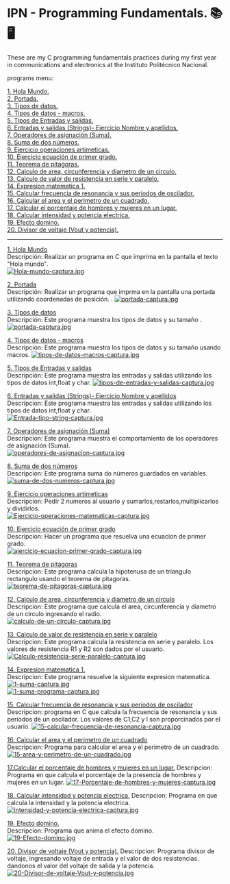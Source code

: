 # IPN - Programming Fundamentals. 📚 🖥️
These are my C programming fundamentals practices during my first year in communications and electronics at the Instituto Politécnico Nacional.

programs menu:

[1. Hola Mundo.](https://github.com/Additrejo/IPN-Programming-Fundamentals/blob/main/01.Hola%20mundo.c)  
[2. Portada.](https://github.com/Additrejo/IPN-Programming-Fundamentals/blob/main/02.Portada.cpp)  
[3. Tipos de datos.](https://github.com/Additrejo/IPN-Programming-Fundamentals/blob/main/03.Tipos%20de%20datos.c)  
[4. Tipos de datos - macros.](https://github.com/Additrejo/IPN-Programming-Fundamentals/blob/main/04.Tipos%20de%20datos%20-%20macros.c)  
[5. Tipos de Entradas y salidas.](https://github.com/Additrejo/IPN-Programming-Fundamentals/blob/main/05.Tipos%20de%20entradas%20y%20salidas.c)  
[6. Entradas y salidas (Strings)- Ejercicio Nombre y apellidos.](https://github.com/Additrejo/IPN-Programming-Fundamentals/blob/main/06.Entrada%20tipo%20string.c)  
[7. Operadores de asignación (Suma).](https://github.com/Additrejo/IPN-Programming-Fundamentals/blob/main/07.Operadores%20de%20Asignacion.c)  
[8. Suma de dos números.](https://github.com/Additrejo/IPN-Programming-Fundamentals/blob/main/08.suma%20de%20dos%20n%C3%BAmeros.c)  
[9. Ejercicio operaciones artimeticas.](https://github.com/Additrejo/IPN-Programming-Fundamentals/blob/main/09.Ejercicio%20operaciones%20aritmeticas.c)  
[10. Ejercicio ecuación de primer grado.](https://github.com/Additrejo/IPN-Programming-Fundamentals/blob/main/10.%20Ejercicio%20ecuaci%C3%B3n%20primer%20grado.c)  
[11. Teorema de pitagoras.](https://github.com/Additrejo/IPN-Programming-Fundamentals/blob/main/11.Teorema%20de%20Pitagoras.c)  
[12. Calculo de area, circunferencia y diametro de un circulo.](https://github.com/Additrejo/IPN-Programming-Fundamentals/blob/main/12.Calculo%20de%20un%20circulo.c)  
[13. Calculo de valor de resistencia en serie y paralelo.](https://github.com/Additrejo/IPN-Programming-Fundamentals/blob/main/13.Calculo%20resistencias%20en%20serie%20y%20paralelo.c)  
[14. Expresion matematica 1.](https://github.com/Additrejo/IPN-Programming-Fundamentals/blob/main/14.Expresion%20matematica.c)  
[15. Calcular frecuencia de resonancia y sus periodos de oscilador.](https://github.com/Additrejo/IPN-Programming-Fundamentals/blob/main/15.Frecuencia%20de%20resonancia%20y%20periodos%20de%20un%20oscilador.c)  
[16. Calcular el area y el perimetro de un cuadrado.](https://github.com/Additrejo/IPN-Programming-Fundamentals/blob/main/16.Calcular%20area%20y%20perimetro%20de%20un%20cuadrado.c)  
[17. Calcular el porcentaje de hombres y mujeres en un lugar.](https://github.com/Additrejo/IPN-Programming-Fundamentals/blob/main/17.Porcentaje%20de%20hombres%20y%20mujeres.c)  
[18. Calcular intensidad y potencia electrica.](https://github.com/Additrejo/IPN-Programming-Fundamentals/blob/main/18.Intencidad%20y%20potencia%20electrica.c)  
[19. Efecto domino.](https://github.com/Additrejo/IPN-Programming-Fundamentals/blob/main/19.Efecto%20domino.c)  
[20. Divisor de voltaje (Vout y potencia).](https://github.com/Additrejo/IPN-Programming-Fundamentals/blob/main/20.Divisor%20de%20voltaje%20(Vout%20y%20Potencia).c)

---
[1. Hola Mundo](https://github.com/Additrejo/IPN-Programming-Fundamentals/blob/main/01.Hola%20mundo.c)  
Descripción: Realizar un programa en C que imprima en la pantalla el texto "Hola mundo".  
[![Hola-mundo-captura.jpg](https://i.postimg.cc/RFkmrsRJ/Hola-mundo-captura.jpg)](https://postimg.cc/VrWpnF2z)

[2. Portada](https://github.com/Additrejo/IPN-Programming-Fundamentals/blob/main/02.Portada.cpp)  
Descripción: Realizar un programa que imprma en la pantalla una portada utilizando coordenadas de posición. .
[![portada-captura.jpg](https://i.postimg.cc/SRnG9VFd/portada-captura.jpg)](https://postimg.cc/Zvh3t8qv)

[3. Tipos de datos](https://github.com/Additrejo/IPN-Programming-Fundamentals/blob/main/03.Tipos%20de%20datos.c)  
Descripción: Este programa muestra los tipos de datos y su tamaño .
[![portada-captura.jpg](https://i.postimg.cc/fRMkVyhq/tipos-de-datos-captura.jpg)](https://postimg.cc/3db36KN2)

[4. Tipos de datos - macros](https://github.com/Additrejo/IPN-Programming-Fundamentals/blob/main/04.Tipos%20de%20datos%20-%20macros.c)  
Descripción: Este programa muestra los tipos de datos y su tamaño usando macros.
[![tipos-de-datos-macros-captura.jpg](https://i.postimg.cc/Xq74VG59/tipos-de-datos-macros-captura.jpg)](https://postimg.cc/5YGZgtnt)

[5. Tipos de Entradas y salidas](https://github.com/Additrejo/IPN-Programming-Fundamentals/blob/main/05.Tipos%20de%20entradas%20y%20salidas.c)  
Descripción: Este programa muestra las entradas y salidas utilizando los tipos de datos int,float y char.
[![tipos-de-entradas-y-salidas-captura.jpg](https://i.postimg.cc/c4t463jc/tipos-de-entradas-y-salidas-captura.jpg)](https://postimg.cc/qz0d5Npt)

[6. Entradas y salidas (Strings)- Ejercicio Nombre y apellidos](https://github.com/Additrejo/IPN-Programming-Fundamentals/blob/main/06.Entrada%20tipo%20string.c)  
Descripcion: Este programa muestra las entradas y salidas utilizando los tipos de datos int,float y char.  
[![Entrada-tipo-string-captura.jpg](https://i.postimg.cc/gkYRLm8J/Entrada-tipo-string-captura.jpg)](https://postimg.cc/V5V53y7Q)

[7. Operadores de asignación (Suma)](https://github.com/Additrejo/IPN-Programming-Fundamentals/blob/main/07.Operadores%20de%20Asignacion.c)  
Descripcion: Este programa muestra el comportamiento de los operadores de asignación (Suma).  
[![operadores-de-asignacion-captura.jpg](https://i.postimg.cc/T2L0Rrg9/operadores-de-asignacion-captura.jpg)](https://postimg.cc/5jJLgQPY)

[8. Suma de dos números](https://github.com/Additrejo/IPN-Programming-Fundamentals/blob/main/08.suma%20de%20dos%20n%C3%BAmeros.c)  
Descripcion: Este programa suma do números guardados en variables.  
[![suma-de-dos-numeros-captura.jpg](https://i.postimg.cc/YqVhtWN1/suma-de-dos-numeros-captura.jpg)](https://postimg.cc/rK18JzPm)

[9. Ejercicio operaciones artimeticas](https://github.com/Additrejo/IPN-Programming-Fundamentals/blob/main/09.Ejercicio%20operaciones%20aritmeticas.c)  
Descripcion: Pedir 2 numeros al usuario y sumarlos,restarlos,multiplicarlos y dividirlos.  
[![Ejercicio-operaciones-matematicas-captura.jpg](https://i.postimg.cc/PJw4f8VN/Ejercicio-operaciones-matematicas-captura.jpg)](https://postimg.cc/V0zMD58c) 

[10. Ejercicio ecuación de primer grado](https://github.com/Additrejo/IPN-Programming-Fundamentals/blob/main/10.%20Ejercicio%20ecuaci%C3%B3n%20primer%20grado.c)  
Descripcion: Hacer un programa que resuelva una ecuacion de primer grado.  
[![ajercicio-ecuacion-primer-grado-captura.jpg](https://i.postimg.cc/CKRfVpQx/ajercicio-ecuacion-primer-grado-captura.jpg)](https://postimg.cc/B8Gvxk3r)  

[11. Teorema de pitagoras](https://github.com/Additrejo/IPN-Programming-Fundamentals/blob/main/11.Teorema%20de%20Pitagoras.c)  
Descripcion: Este programa calcula la hipotenusa de un triangulo rectangulo usando el teorema de pitagoras.  
[![teorema-de-pitagoras-captura.jpg](https://i.postimg.cc/Pq4prxCn/teorema-de-pitagoras-captura.jpg)](https://postimg.cc/4KYNWXvW)  

[12. Calculo de area, circunferencia y diametro de un circulo](https://github.com/Additrejo/IPN-Programming-Fundamentals/blob/main/12.Calculo%20de%20un%20circulo.c)  
Descripcion: Este programa que calcula el area, circunferencia y diametro de un circulo ingresando el radio.  
[![calculo-de-un-circulo-captura.jpg](https://i.postimg.cc/JhnD08Zy/calculo-de-un-circulo-captura.jpg)](https://postimg.cc/Yv5qDJXk)  

[13. Calculo de valor de resistencia en serie y paralelo](https://github.com/Additrejo/IPN-Programming-Fundamentals/blob/main/12.Calculo%20de%20un%20circulo.c)  
Descripcion: Este programa calcula la resistencia en serie y paralelo. Los valores de resistencia R1 y R2 son dados por el usuario.  
[![Calculo-resistencia-serie-paralelo-captura.jpg](https://i.postimg.cc/h4bSkwQN/Calculo-resistencia-serie-paralelo-captura.jpg)](https://postimg.cc/7bh87KVN)  

[14. Expresion matematica 1.](https://github.com/Additrejo/IPN-Programming-Fundamentals/blob/main/14.%20expresion%20matematica%201.c)  
Descripcion: Este programa resuelve la siguiente expresion matematica.  
[![1-suma-captura.jpg](https://i.postimg.cc/9XdJ6D48/1-suma-captura.jpg)](https://postimg.cc/vDmr9Htf)  
[![1-suma-programa-captura.jpg](https://i.postimg.cc/T1sw7dXr/1-suma-programa-captura.jpg)](https://postimg.cc/vxWbDdTB)

[15. Calcular frecuencia de resonancia y sus periodos de oscilador](https://github.com/Additrejo/IPN-Programming-Fundamentals/blob/main/15.Frecuencia%20de%20resonancia%20y%20periodos%20de%20un%20oscilador.c)  
Descripcion: programa en C que calcula la frecuencia de resonancia y sus periodos de un oscilador. Los valores de C1,C2 y l son proporcinados por el usuario.
[![15-calcular-frecuencia-de-resonancia-captura.jpg](https://i.postimg.cc/25yVFd7B/15-calcular-frecuencia-de-resonancia-captura.jpg)](https://postimg.cc/xkrf9z70)

[16. Calcular el area y el perimetro de un cuadrado](https://github.com/Additrejo/IPN-Programming-Fundamentals/blob/main/16.Calcular%20area%20y%20perimetro%20de%20un%20cuadrado.c)  
Descripcion: Programa para calcular el area y el perimetro de un cuadrado.
[![15-area-y-perimetro-de-un-cuadrado.jpg](https://i.postimg.cc/1tC15Vj0/15-area-y-perimetro-de-un-cuadrado.jpg)](https://postimg.cc/1nqjvXP4)

[17.Calcular el porcentaje de hombres y mujeres en un lugar.](https://github.com/Additrejo/IPN-Programming-Fundamentals/blob/main/17.Porcentaje%20de%20hombres%20y%20mujeres.c)
Descripcion: Programa en que calcula el porcentaje de la presencia de hombres y mujeres en un lugar.
[![17-Porcentaje-de-hombres-y-mujeres-captura.jpg](https://i.postimg.cc/tgDFJ9tt/17-Porcentaje-de-hombres-y-mujeres-captura.jpg)](https://postimg.cc/kV62h3HB)

[18. Calcular intensidad y potencia electrica.](https://github.com/Additrejo/IPN-Programming-Fundamentals/blob/main/17.Porcentaje%20de%20hombres%20y%20mujeres.c)
Descripcion: Programa en que calcula la intensidad y la potencia electrica.
[![intensidad-y-potencia-electrica-captura.jpg](https://i.postimg.cc/VLfhYcZh/intensidad-y-potencia-electrica-captura.jpg)](https://postimg.cc/JtFxqSL3)

[19. Efecto domino.](https://github.com/Additrejo/IPN-Programming-Fundamentals/blob/main/19.Efecto%20domino.c)  
Descripcion: Programa que anima el efecto domino.
[![19-Efecto-domino.jpg](https://i.postimg.cc/25gy4DKj/19-Efecto-domino.jpg)](https://postimg.cc/1gcyQLSb)

[20. Divisor de voltaje (Vout y potencia).](https://github.com/Additrejo/IPN-Programming-Fundamentals/blob/main/20.Divisor%20de%20voltaje%20(Vout%20y%20Potencia).c)
Descripcion: Programa divisor de voltaje, ingresando voltaje de entrada y el valor de dos resistencias. dandonos el valor del voltaje de salida y la potencia.
[![20-Divisor-de-voltaje-Vout-y-potencia.jpg](https://i.postimg.cc/VsVGnHYG/20-Divisor-de-voltaje-Vout-y-potencia.jpg)](https://postimg.cc/NLRkwD2m)
